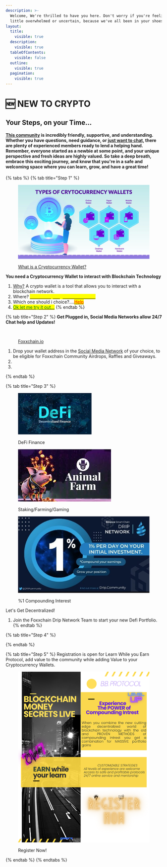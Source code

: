 ```yaml
---
description: >-
  Welcome, We're thrilled to have you here. Don't worry if you're feeling a
  little overwhelmed or uncertain, because we've all been in your shoes before.
layout:
  title:
    visible: true
  description:
    visible: true
  tableOfContents:
    visible: false
  outline:
    visible: true
  pagination:
    visible: true
---
```


# 🆕 NEW TO CRYPTO

## Your Steps, on your Time...

#### &#x20; [This community](broken-reference) is incredibly friendly, supportive, and understanding. Whether you have questions, need guidance, or [just want to chat,](broken-reference) there are plenty of experienced members ready to lend a helping hand. Remember, everyone started as a newbie at some point, and your unique perspective and fresh ideas are highly valued. So take a deep breath, embrace this exciting journey, and know that you're in a safe and welcoming space where you can learn, grow, and have a great time! <a href="#nowallet" id="nowallet"></a>



{% tabs %}
{% tab title="Step 1" %}
<div align="left">

<figure><img src="../../.gitbook/assets/types-of-crypto-wallets-3917911014.webp" alt=""><figcaption><p><a href="broken-reference">What is a Cryptocurrency Wallet?</a></p></figcaption></figure>

</div>

**You need a Cryptocurrency Wallet to interact with Blockchain Technology**

1. [Why?](./#cryptowallet) A crypto wallet is a tool that allows you to interact with a blockchain network.
2. Where? [<mark style="color:yellow;">Where do you get a wallet from.</mark>](./#cryptowallet)
3. Which one should i choice?....[<mark style="color:red;">Help</mark>](cryptocurrency-wallets/qs.foxxchain-network/#qs.foxxchain-network)
4. [<mark style="color:green;">Ok let me try it out...</mark>](https://forms.gle/dvT48bnJpZ1XWQzJ9)
{% endtab %}

{% tab title="Step 2" %}
**Get Plugged in, Social Media Networks allow 24/7 Chat help and Updates!**

<div align="left" data-full-width="true">

<figure><img src="https://images.unsplash.com/photo-1605192020788-24d8eae86e59?crop=entropy&#x26;cs=srgb&#x26;fm=jpg&#x26;ixid=M3wxOTcwMjR8MHwxfHNlYXJjaHw1fHxjb21wdXRlciUyMHBsdWd8ZW58MHx8fHwxNjg3OTI3MjQzfDA&#x26;ixlib=rb-4.0.3&#x26;q=85" alt="" width="563"><figcaption><p><a href="cryptocurrency-wallets/qs.foxxchain-network/#qs.foxxchain-network">Foxxchain.io </a></p></figcaption></figure>

</div>

1. Drop your wallet address in the [Social Media Network](../../social-media-links/social-media-network.md) of your choice, to be eligible for Foxxchain Community Airdrops, Raffles and Giveaways.
2.
3.
{% endtab %}

{% tab title="Step 3" %}
<div align="left">

<figure><img src="../../.gitbook/assets/th-275876766 (1).jpg" alt="" width="237"><figcaption><p>DeFi Finance</p></figcaption></figure>

 

<figure><img src="../../.gitbook/assets/AF.jpg" alt=""><figcaption><p>Staking/Farming/Gaming</p></figcaption></figure>

 

<figure><img src="../../.gitbook/assets/20230604_115704.jpg" alt=""><figcaption><p>%1 Compounding Interest</p></figcaption></figure>

</div>

Let's Get Decentralized!

1. Join the Foxxchain Drip Network Team to start your new Defi Portfolio.
{% endtab %}

{% tab title="Step 4" %}

{% endtab %}

{% tab title="Step 5" %}
Registration is open for Learn While you Earn Protocol, add value to the community while adding Value to your Cryptocurrency Wallets.



<div align="left">

<figure><img src="../../.gitbook/assets/BLOCKCHAIN MONEY SECRETS LIVE.png" alt=""><figcaption><p>Register Now!</p></figcaption></figure>

</div>
{% endtab %}
{% endtabs %}



